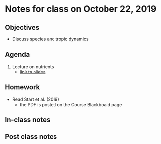 # Notes for class on October 22, 2019

## Objectives
* Discuss species and tropic dynamics

## Agenda
1. Lecture on nutrients
	- [link to slides](../Lecture_Slides/8_trophic_dynamics.pdf)

## Homework
* Read Start et al. (2019)
	- the PDF is posted on the Course Blackboard page

## In-class notes

## Post class notes
